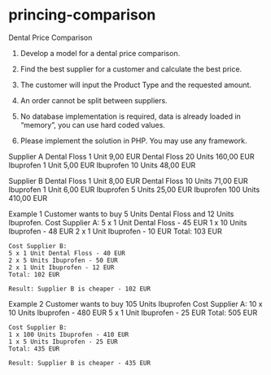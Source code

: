 # princing-comparison

Dental Price Comparison

1. Develop a model for a dental price comparison.

2. Find the best supplier for a customer and calculate the best price.

3. The customer will input the Product Type and the requested amount.

4. An order cannot be split between suppliers.

5. No database implementation is required, data is already loaded in “memory”, you can
use hard coded values.

6. Please implement the solution in PHP. You may use any framework.

Supplier A
Dental Floss 1 Unit 9,00 EUR
Dental Floss 20 Units 160,00 EUR
Ibuprofen 1 Unit 5,00 EUR
Ibuprofen 10 Units 48,00 EUR

Supplier B
Dental Floss 1 Unit 8,00 EUR
Dental Floss 10 Units 71,00 EUR
Ibuprofen 1 Unit 6,00 EUR
Ibuprofen 5 Units 25,00 EUR
Ibuprofen 100 Units 410,00 EUR

Example 1
    Customer wants to buy 5 Units Dental Floss and 12 Units Ibuprofen.
    Cost Supplier A:
    5 x 1 Unit Dental Floss - 45 EUR
    1 x 10 Units Ibuprofen - 48 EUR
    2 x 1 Unit Ibuprofen - 10 EUR
    Total: 103 EUR

    Cost Supplier B:
    5 x 1 Unit Dental Floss - 40 EUR
    2 x 5 Units Ibuprofen - 50 EUR
    2 x 1 Unit Ibuprofen - 12 EUR
    Total: 102 EUR
    
    Result: Supplier B is cheaper - 102 EUR

Example 2
    Customer wants to buy 105 Units Ibuprofen
    Cost Supplier A:
    10 x 10 Units Ibuprofen - 480 EUR
    5 x 1 Unit Ibuprofen - 25 EUR
    Total: 505 EUR

    Cost Supplier B:
    1 x 100 Units Ibuprofen - 410 EUR
    1 x 5 Units Ibuprofen - 25 EUR
    Total: 435 EUR

    Result: Supplier B is cheaper - 435 EUR